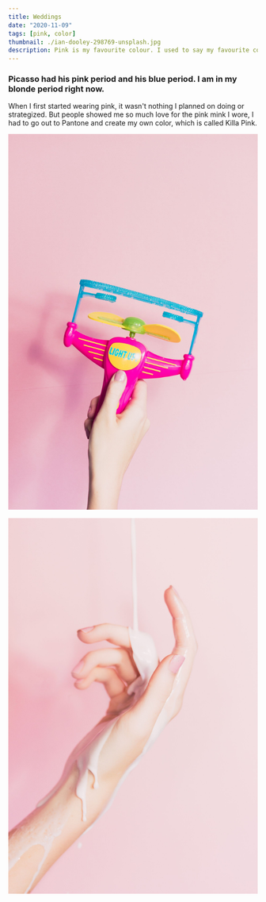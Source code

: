 ```yaml
---
title: Weddings
date: "2020-11-09"
tags: [pink, color]
thumbnail: ./ian-dooley-298769-unsplash.jpg
description: Pink is my favourite colour. I used to say my favourite colour was black to be cool, but it is pink - all shades of pink. If I have an accessory, it is probably pink.
---
```


### Picasso had his pink period and his blue period. I am in my blonde period right now.

When I first started wearing pink, it wasn't nothing I planned on doing or strategized. But people showed me so much love for the pink mink I wore, I had to go out to Pantone and create my own color, which is called Killa Pink.

![Don't stop](./ian-dooley-298771-unsplash-1.jpg)

![Don't stop](./ian-dooley-298780-unsplash-1.jpg)
